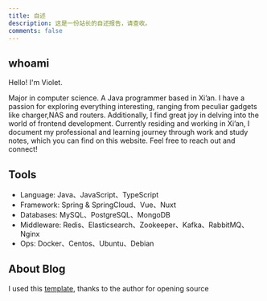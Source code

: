 ```yaml
---
title: 自述
description: 这是一份站长的自述报告，请查收。
comments: false
---
```


## whoami

Hello! I'm Violet.

Major in computer science. A Java programmer based in Xi’an. I have a passion for exploring everything interesting, ranging from peculiar gadgets like charger,NAS and routers. Additionally, I find great joy in delving into the world of frontend development. Currently residing and working in Xi’an, I document my professional and learning journey through work and study notes, which you can find on this website. Feel free to reach out and connect!

## Tools

- Language: Java、JavaScript、TypeScript
- Framework: Spring & SpringCloud、Vue、Nuxt
- Databases: MySQL、PostgreSQL、MongoDB
- Middleware: Redis、Elasticsearch、Zookeeper、Kafka、RabbitMQ、Nginx
- Ops: Docker、Centos、Ubuntu、Debian

## About Blog

I used this [template](https://github.com/lxchapu/astro-gyoza), thanks to the author for opening source
